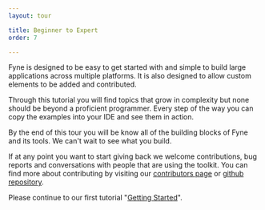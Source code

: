 ```yaml
---
layout: tour

title: Beginner to Expert
order: 7

---
```


Fyne is designed to be easy to get started with and simple to build 
large applications across multiple platforms. It is also designed to
allow custom elements to be added and contributed.

Through this tutorial you will find topics that grow in complexity
but none should be beyond a proficient programmer. Every step of the
way you can copy the examples into your IDE and see them in action.

By the end of this tour you will be know all of the building blocks
of Fyne and its tools. We can't wait to see what you build.

If at any point you want to start giving back we welcome contributions,
bug reports and conversations with people that are using the toolkit.
You can find more about contributing by visiting our
[contributors page](https://fyne.io/contribute.html) or 
[github repository](https://github.com/fyne-io/fyne/).

Please continue to our first tutorial "[Getting Started](/tour/basics/)".
